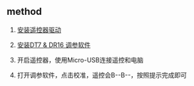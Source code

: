 ## method

1. [安装遥控器驱动](https://www.robomaster.com/zh-CN/products/components/detail/122)

2. [安装DT7 & DR16 调参软件](https://www.dji.com/cn/dt7-dr16-rc-system/download)

3. 开启遥控器，使用Micro-USB连接遥控和电脑
4. 打开调参软件，点击校准，遥控会B--B--，按照提示完成即可
